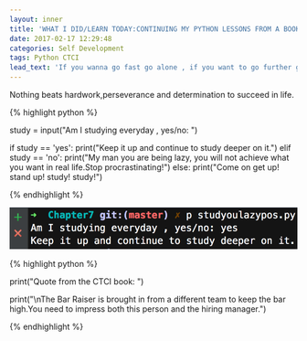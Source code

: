 ```yaml
---
layout: inner
title: 'WHAT I DID/LEARN TODAY:CONTINUING MY PYTHON LESSONS FROM A BOOK & SKIMMING THROUGH CRACKING THE CODE INTERVIEW'
date: 2017-02-17 12:29:48
categories: Self Development
tags: Python CTCI
lead_text: 'If you wanna go fast go alone , if you want to go further go with a team.'
---
```


Nothing beats hardwork,perseverance and determination to succeed in life.

{% highlight python %}

study = input("Am I studying everyday , yes/no: ")

if study == 'yes':
    print("Keep it up and continue to study deeper on it.")
elif study == 'no':
    print("My man you are being lazy, you will not achieve what you want in real life.Stop procrastinating!")
else:
    print("Come on get up! stand up! study! study!")

{% endhighlight %}

![](assets/images/study.png)

{% highlight python %}

print("Quote from the CTCI book: ")

print("\nThe Bar Raiser is brought in from a different team to keep the bar high.You need to impress both this person and the hiring manager.")

{% endhighlight %}
